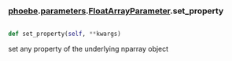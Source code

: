 ### [phoebe](phoebe.md).[parameters](phoebe.parameters.md).[FloatArrayParameter](phoebe.parameters.FloatArrayParameter.md).set_property

```py

def set_property(self, **kwargs)

```



set any property of the underlying nparray object

